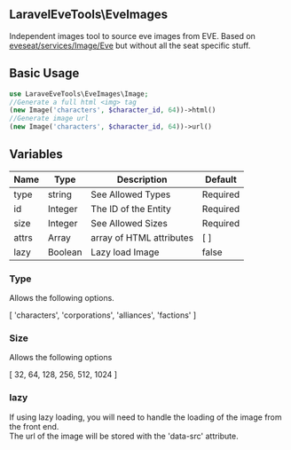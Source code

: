 ## LaravelEveTools\EveImages

Independent images tool to source eve images from EVE. Based on <a href="https://github.com/eveseat/services/blob/master/src/Image/Eve.php">eveseat/services/Image/Eve</a> but without all the seat specific stuff.

## Basic Usage

```PHP
use LaraveEveTools\EveImages\Image;
//Generate a full html <img> tag
(new Image('characters', $character_id, 64))->html()
//Generate image url
(new Image('characters', $character_id, 64))->url()
```

## Variables
Name|Type|Description|Default
--------|--------|--------|--------
type|string|See Allowed Types|Required
id|Integer|The ID of the Entity|Required
size|Integer|See Allowed Sizes|Required
attrs|Array|array of HTML attributes|[ ]
lazy|Boolean|Lazy load Image | false

### Type
Allows the following options.

[ 'characters', 'corporations', 'alliances', 'factions' ]


### Size
Allows the following options

[ 32, 64, 128, 256, 512, 1024 ]

### lazy
If using lazy loading, you will need to handle the loading of the image from the front end.<br>
The url of the image will be stored with the 'data-src' attribute.


